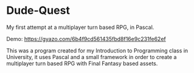 # Dude-Quest
My first attempt at a multiplayer turn based RPG, in Pascal.

Demo: https://gyazo.com/6b4f9cd561435fbd8f16e9c231fe62ef

This was a program created for my Introduction to Programming class in University, it uses Pascal and a small framework in
order to create a multiplayer turn based RPG with Final Fantasy based assets.
